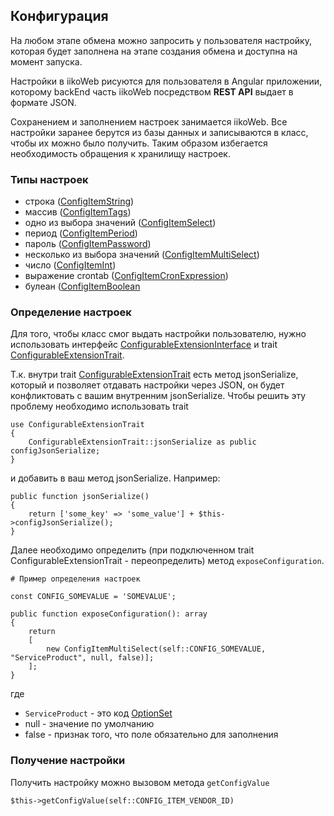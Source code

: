 ## Конфигурация

На любом этапе обмена можно запросить у пользователя настройку, которая будет заполнена
на этапе создания обмена и доступна на момент запуска.

Настройки в iikoWeb рисуются для пользователя в Angular приложении,
которому backEnd часть iikoWeb посредством **REST API** выдает в формате JSON.

Сохранением и заполнением настроек занимается iikoWeb. Все настройки заранее берутся из
базы данных и записываются в класс, чтобы их можно было получить. Таким образом
избегается необходимость обращения к хранилищу настроек.

### Типы настроек

- строка ([ConfigItemString](/src/Library/Configuration/ConfigType/ConfigItemString.php))
- массив ([ConfigItemTags](src/Library/Configuration/ConfigType/ConfigItemTags.php))
- одно из выбора значений ([ConfigItemSelect](src/Library/Configuration/ConfigType/ConfigItemSelect.php))
- период ([ConfigItemPeriod](src/Library/Configuration/ConfigType/ConfigItemPeriod.php))
- пароль ([ConfigItemPassword](src/Library/Configuration/ConfigType/ConfigItemPassword.php))
- несколько из выбора значений ([ConfigItemMultiSelect](src/Library/Configuration/ConfigType/ConfigItemMultiSelect.php))
- число ([ConfigItemInt](src/Library/Configuration/ConfigType/ConfigItemInt.php))
- выражение crontab ([ConfigItemCronExpression](src/Library/Configuration/ConfigType/ConfigItemCronExpression.php))
- булеан ([ConfigItemBoolean](src/Library/Configuration/ConfigType/ConfigItemBoolean.php)

### Определение настроек

Для того, чтобы класс смог выдать настройки пользователю, нужно использовать
интерфейс [ConfigurableExtensionInterface](src/Contract/Extensions/ConfigurableExtensionInterface.php)
и trait [ConfigurableExtensionTrait](src/Library/ExtensionTrait/ConfigurableExtensionTrait.php).

Т.к. внутри trait [ConfigurableExtensionTrait](src/Library/ExtensionTrait/ConfigurableExtensionTrait.php) есть
метод jsonSerialize, который и позволяет отдавать настройки через JSON, он
будет конфликтовать с вашим внутренним jsonSerialize. Чтобы решить эту проблему необходимо
использовать trait

```injectablephp
use ConfigurableExtensionTrait
{
	ConfigurableExtensionTrait::jsonSerialize as public configJsonSerialize;
}
```

и добавить в ваш метод jsonSerialize.
Например:

```injectablephp
public function jsonSerialize()
{
	return ['some_key' => 'some_value'] + $this->configJsonSerialize();
}
```

Далее необходимо определить (при подключенном trait ConfigurableExtensionTrait - переопределить)
метод `exposeConfiguration`.

```injectablephp
# Пример определения настроек

const CONFIG_SOMEVALUE = 'SOMEVALUE';

public function exposeConfiguration(): array
{
	return 
	[
	    new ConfigItemMultiSelect(self::CONFIG_SOMEVALUE, "ServiceProduct", null, false)];
	];
}
```

где

- `ServiceProduct` - это код [OptionSet](../OptionSet.md)
- null - значение по умолчанию
- false - признак того, что поле обязательно для заполнения

### Получение настройки

Получить настройку можно вызовом метода `getConfigValue`

```injectablephp
$this->getConfigValue(self::CONFIG_ITEM_VENDOR_ID)
```
